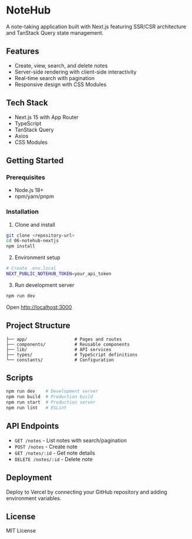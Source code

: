 # NoteHub

A note-taking application built with Next.js featuring SSR/CSR architecture and TanStack Query state management.

## Features

- Create, view, search, and delete notes
- Server-side rendering with client-side interactivity
- Real-time search with pagination
- Responsive design with CSS Modules

## Tech Stack

- Next.js 15 with App Router
- TypeScript
- TanStack Query
- Axios
- CSS Modules

## Getting Started

### Prerequisites

- Node.js 18+
- npm/yarn/pnpm

### Installation

1. Clone and install
```bash
git clone <repository-url>
cd 06-notehub-nextjs
npm install
```

2. Environment setup
```bash
# Create .env.local
NEXT_PUBLIC_NOTEHUB_TOKEN=your_api_token
```

3. Run development server
```bash
npm run dev
```

Open [http://localhost:3000](http://localhost:3000)

## Project Structure

```
├── app/                  # Pages and routes
├── components/           # Reusable components  
├── lib/                  # API services
├── types/                # TypeScript definitions
└── constants/            # Configuration
```

## Scripts

```bash
npm run dev    # Development server
npm run build  # Production build
npm run start  # Production server
npm run lint   # ESLint
```

## API Endpoints

- `GET /notes` - List notes with search/pagination
- `POST /notes` - Create note
- `GET /notes/:id` - Get note details
- `DELETE /notes/:id` - Delete note

## Deployment

Deploy to Vercel by connecting your GitHub repository and adding environment variables.

## License

MIT License
